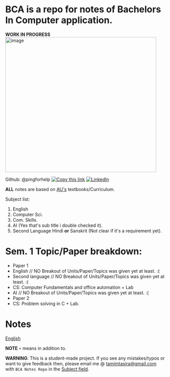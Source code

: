 
 # BCA is a repo for notes of Bachelors In Computer application.

**WORK IN PROGRESS**
<img width="474" height="423" alt="image" src="https://github.com/user-attachments/assets/2af14b81-b3ec-4239-af20-5377d759b0c1" />


Github: @pingforhelp
[![Copy this link](https://img.shields.io/badge/Copy-Link-blue?style=for-the-badge)](https://tinyurl.com/Notes-BCA) [![LinkedIn](https://img.shields.io/badge/LinkedIn-Profile-blue?style=for-the-badge&logo=linkedin)](https://www.linkedin.com/in/TamimTasira/)

**ALL** notes are based on [AU's](https://www.andhrauniversity.edu.in/) textbooks/Curriculum.

Subject list:
1. English
2. Computer Sci.
3. Com. Skills.
4. AI (Yes that's sub title i double checked it).
5. Second Language Hindi **or** Sanskrit (Not clear if it's a requirement yet).
# Sem. 1 Topic/Paper breakdown:
- Paper 1
 - English // NO Breakout of Units/Paper/Topics was given yet at least. :( 
 - Second language // NO Breakout of Units/Paper/Topics was given yet at least. :( 
 - CS: Computer Fundamentals and office automation + Lab
 - AI // NO Breakout of Units/Paper/Topics was given yet at least. :(
- Paper 2
 - CS: Problem solving in C + Lab.

# Notes
[English](docs/English)

**NOTE** ```+``` means in addition to.

**WARNING**: This is a student-made project. If you see any mistakes/typos or want to give feedback then, please email me @ [tamimtasira@gmail.com](mailto:tamimtasira@gmail.com) with ```BCA Notes Repo``` in the [Subject field](https://www.cliently.com/blog/what-is-subject-in-email-with-examplev).   


